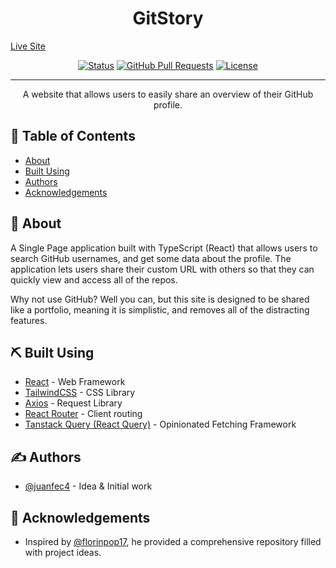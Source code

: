 <h1 align="center">GitStory</h1>

[Live Site](https://git-story-rho.vercel.app/)

<div align="center">

[![Status](https://img.shields.io/badge/status-active-success.svg)]()
[![GitHub Pull Requests](https://img.shields.io/github/issues-pr/kylelobo/The-Documentation-Compendium.svg)](https://github.com/kylelobo/The-Documentation-Compendium/pulls)
[![License](https://img.shields.io/badge/license-MIT-blue.svg)](/LICENSE)

</div>

---

<p align="center"> A website that allows users to easily share an overview of their GitHub profile.
</p>

## 📝 Table of Contents

- [About](#about)
- [Built Using](#built_using)
- [Authors](#authors)
- [Acknowledgements](#acknowledgement)

## 🧐 About <a name = "about"></a>

A Single Page application built with TypeScript (React) that allows users to search GitHub usernames, and get some data about the profile. The application lets users share their custom URL with others so that they can quickly view and access all of the repos.

Why not use GitHub? Well you can, but this site is designed to be shared like a portfolio, meaning it is simplistic, and removes all of the distracting features.

## ⛏️ Built Using <a name = "built_using"></a>

- [React](https://react.dev/) - Web Framework
- [TailwindCSS](https://tailwindcss.com/) - CSS Library
- [Axios](https://axios-http.com/) - Request Library
- [React Router](https://reactrouter.com/en/main) - Client routing
- [Tanstack Query (React Query)](https://tanstack.com/query/v3/) - Opinionated Fetching Framework

## ✍️ Authors <a name = "authors"></a>

- [@juanfec4](https://github.com/juanfec4) - Idea & Initial work

## 🎉 Acknowledgements <a name = "acknowledgement"></a>

- Inspired by [@florinpop17](https://github.com/florinpop17), he provided a comprehensive repository filled with project ideas.
